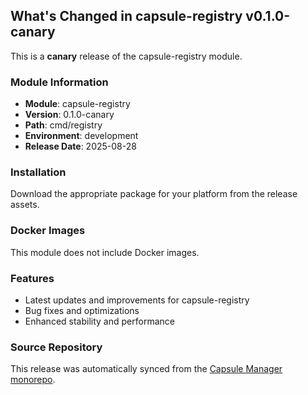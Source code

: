## What's Changed in capsule-registry v0.1.0-canary

This is a **canary** release of the capsule-registry module.

### Module Information
- **Module**: capsule-registry
- **Version**: 0.1.0-canary
- **Path**: cmd/registry
- **Environment**: development
- **Release Date**: 2025-08-28

### Installation

Download the appropriate package for your platform from the release assets.

### Docker Images
This module does not include Docker images.

### Features
- Latest updates and improvements for capsule-registry
- Bug fixes and optimizations
- Enhanced stability and performance

### Source Repository
This release was automatically synced from the [Capsule Manager monorepo](https://github.com/Parallels-Corp/capsule-manager).
